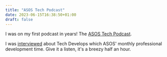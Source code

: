 ```yaml
---
title: "ASOS Tech Podcast"
date: 2023-06-15T16:38:50+01:00
draft: false
---
```


I was on my first podcast in years! The [ASOS Tech Podcast](http://techpodcast.asos.com).

I was [interviewed]() about Tech Develops which ASOS' monthly professional development time. Give it a listen, it's a breezy half an hour.
